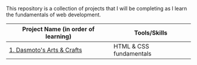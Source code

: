 This repository is a collection of projects that I will be completing as I learn the fundamentals of web development.

| Project Name (in order of learning)                                | Tools/Skills            |
|--------------------------------------------------------------------|-------------------------|
| [1. Dasmoto's Arts & Crafts](1.%20Dasmoto's%20Arts%20&%20Crafts)   | HTML & CSS fundamentals |